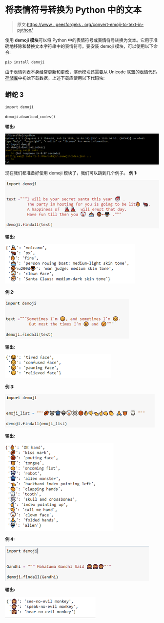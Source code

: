 # 将表情符号转换为 Python 中的文本

> 原文:[https://www . geesforgeks . org/convert-emoji-to-text-in-python/](https://www.geeksforgeeks.org/convert-emoji-into-text-in-python/)

使用 **demoji 模块**可以将 Python 中的表情符号或表情符号转换为文本。它用于准确地移除和替换文本字符串中的表情符号。要安装 demoji 模块，可以使用以下命令:

```
pip install demoji
```

由于表情列表本身经常更新和更改，演示模块还需要从 Unicode 联盟的[表情代码存储库](http://unicode.org/Public/emoji/12.0/emoji-test.txt)中初始下载数据。上述下载应使用以下代码块:

## 蟒蛇 3

```
import demoji

demoji.download_codes()
```

**输出:**

![](img/4121d554390b17c108f3aea60c2c92da.png)

现在我们都准备好使用 demoji 模块了，我们可以跳到几个例子。
**例 1:**

![](img/c3154a6d6a9977c7cd730a45aa66d6bb.png)

**输出:**

![](img/dc935ede520c5f92cba5af5be9f2f05a.png)

**例 2:**

![](img/3193f22b199a371043de5f9b242387b1.png)

**输出:**

![](img/ff093b7678bd4bcb5ff15750f086fed3.png)

**例 3:**

![](img/8506549ca49f5291683fbbf433c1ddf6.png)

**输出:**

![](img/049979e85444d0381117220e53c5bde9.png)

**例 4:**

![](img/4582abf3d976b82236a156263975f31c.png)

**输出:**

![](img/d815a0c4328186ebd41cece59eb5aed3.png)